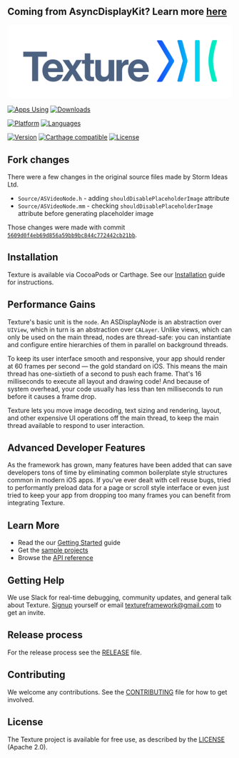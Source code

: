 ## Coming from AsyncDisplayKit? Learn more [here](https://medium.com/@Pinterest_Engineering/introducing-texture-a-new-home-for-asyncdisplaykit-e7c003308f50)

![Texture](https://github.com/texturegroup/texture/raw/master/docs/static/images/logo.png)

[![Apps Using](https://img.shields.io/cocoapods/at/Texture.svg?label=Apps%20Using%20Texture&colorB=28B9FE)](http://cocoapods.org/pods/Texture)
[![Downloads](https://img.shields.io/cocoapods/dt/Texture.svg?label=Total%20Downloads&colorB=28B9FE)](http://cocoapods.org/pods/Texture)

[![Platform](https://img.shields.io/badge/platforms-iOS%20%7C%20tvOS-orange.svg)](http://texturegroup.org)
[![Languages](https://img.shields.io/badge/languages-ObjC%20%7C%20Swift-orange.svg)](http://texturegroup.org)

[![Version](https://img.shields.io/cocoapods/v/Texture.svg)](http://cocoapods.org/pods/Texture)
[![Carthage compatible](https://img.shields.io/badge/Carthage-compatible-59C939.svg?style=flat)](https://github.com/Carthage/Carthage)
[![License](https://img.shields.io/cocoapods/l/Texture.svg)](https://github.com/texturegroup/texture/blob/master/LICENSE)

## Fork changes

There were a few changes in the original source files made by Storm Ideas Ltd.

- `Source/ASVideoNode.h` - adding `shouldDisablePlaceholderImage` attribute
- `Source/ASVideoNode.mm` - checking `shouldDisablePlaceholderImage` attribute before generating placeholder image

Those changes were made with commit [`5609d0f4eb69d856a59bb9bc844c772442cb21bb`](https://github.com/stormideas/Texture/commit/5609d0f4eb69d856a59bb9bc844c772442cb21bb).

## Installation

Texture is available via CocoaPods or Carthage. See our [Installation](http://texturegroup.org/docs/installation.html) guide for instructions.

## Performance Gains

Texture's basic unit is the `node`. An ASDisplayNode is an abstraction over `UIView`, which in turn is an abstraction over `CALayer`. Unlike views, which can only be used on the main thread, nodes are thread-safe: you can instantiate and configure entire hierarchies of them in parallel on background threads.

To keep its user interface smooth and responsive, your app should render at 60 frames per second — the gold standard on iOS. This means the main thread has one-sixtieth of a second to push each frame. That's 16 milliseconds to execute all layout and drawing code! And because of system overhead, your code usually has less than ten milliseconds to run before it causes a frame drop.

Texture lets you move image decoding, text sizing and rendering, layout, and other expensive UI operations off the main thread, to keep the main thread available to respond to user interaction.

## Advanced Developer Features

As the framework has grown, many features have been added that can save developers tons of time by eliminating common boilerplate style structures common in modern iOS apps. If you've ever dealt with cell reuse bugs, tried to performantly preload data for a page or scroll style interface or even just tried to keep your app from dropping too many frames you can benefit from integrating Texture.

## Learn More

* Read the our [Getting Started](http://texturegroup.org/docs/getting-started.html) guide
* Get the [sample projects](https://github.com/texturegroup/texture/tree/master/examples)
* Browse the [API reference](http://texturegroup.org/appledocs.html)

## Getting Help

We use Slack for real-time debugging, community updates, and general talk about Texture. [Signup](http://asdk-slack-auto-invite.herokuapp.com) yourself or email textureframework@gmail.com to get an invite.

## Release process

For the release process see the [RELEASE](https://github.com/texturegroup/texture/blob/master/RELEASE.md) file.

## Contributing

We welcome any contributions. See the [CONTRIBUTING](https://github.com/texturegroup/texture/blob/master/CONTRIBUTING.md) file for how to get involved.

## License

The Texture project is available for free use, as described by the [LICENSE](https://github.com/texturegroup/texture/blob/master/LICENSE) (Apache 2.0).
